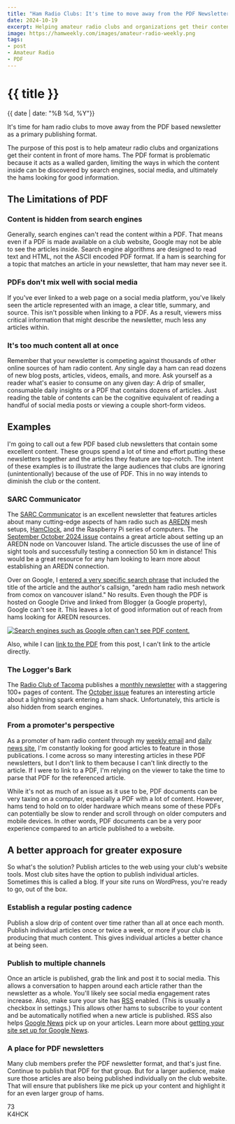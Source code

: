 ```yaml
---
title: "Ham Radio Clubs: It's time to move away from the PDF Newsletter"
date: 2024-10-19
excerpt: Helping amateur radio clubs and organizations get their content in front of more hams.
image: https://hamweekly.com/images/amateur-radio-weekly.png
tags:
- post
- Amateur Radio
- PDF
---
```

<h1 class="full-bleed">{{ title }}</h1><p class="date">{{ date | date: "%B %d, %Y"}}</p>

It's time for ham radio clubs to move away from the PDF based newsletter as a primary publishing format.

The purpose of this post is to help amateur radio clubs and organizations get their content in front of more hams. The PDF format is problematic because it acts as a walled garden, limiting the ways in which the content inside can be discovered by search engines, social media, and ultimately the hams looking for good information.

## The Limitations of PDF

### Content is hidden from search engines

Generally, search engines can't read the content within a PDF. That means even if a PDF is made available on a club website, Google may not be able to see the articles inside. Search engine algorithms are designed to read text and HTML, not the ASCII encoded PDF format. If a ham is searching for a topic that matches an article in your newsletter, that ham may never see it.

### PDFs don't mix well with social media

If you've ever linked to a web page on a social media platform, you've likely seen the article represented with an image, a clear title, summary, and source. This isn't possible when linking to a PDF. As a result, viewers miss critical information that might describe the newsletter, much less any articles within.

### It's too much content all at once

Remember that your newsletter is competing against thousands of other online sources of ham radio content. Any single day a ham can read dozens of new blog posts, articles, videos, emails, and more. Ask yourself as a reader what's easier to consume on any given day: A drip of smaller, consumable daily insights or a PDF that contains dozens of articles. Just reading the table of contents can be the cognitive equivalent of reading a handful of social media posts or viewing a couple short-form videos.

## Examples

I'm going to call out a few PDF based club newsletters that contain some excellent content. These groups spend a lot of time and effort putting these newsletters together and the articles they feature are top-notch. The intent of these examples is to illustrate the large audiences that clubs are ignoring (unintentionally) because of the use of PDF. This in no way intends to diminish the club or the content.

### SARC Communicator

The [SARC Communicator](https://ve7sar.blogspot.com/) is an excellent newsletter that features articles about many cutting-edge aspects of ham radio such as [AREDN](https://www.arednmesh.org/) mesh setups, [HamClock](https://www.clearskyinstitute.com/ham/HamClock/), and the Raspberry Pi series of computers. The [September October 2024 issue](https://ve7sar.blogspot.com/2024/08/were-back.html) contains a great article about setting up an AREDN node on Vancouver Island. The article discusses the use of line of sight tools and successfully testing a connection 50 km in distance! This would be a great resource for any ham looking to learn more about establishing an AREDN connection.

Over on Google, I [entered a very specific search phrase](https://www.google.com/search?q=aredn+ham+radio+mesh+network+from+comox+on+vancouver+island+VE7VPG) that included the title of the article and the author's callsign, "aredn ham radio mesh network from comox on vancouver island." No results. Even though the PDF is hosted on Google Drive and linked from Blogger (a Google property), Google can't see it. This leaves a lot of good information out of reach from hams looking for AREDN resources.

[![Search engines such as Google often can't see PDF content.](https://assets.midnightcheese.com/images/google-search-for-aredn-on-vancouver-island.png)](https://assets.midnightcheese.com/images/google-search-for-aredn-on-vancouver-island.png)

Also, while I can [link to the PDF](https://drive.google.com/file/d/1uw8fhjk84t_VLQ10gezOcPpGe2e-RhzO/view) from this post, I can't link to the article directly.

### The Logger's Bark

The [Radio Club of Tacoma](https://w7dk.org/) publishes a [monthly newsletter](https://w7dk.org/2012-04-11-16-51-17) with a staggering 100+ pages of content. The [October issue](https://w7dk.org/images/rct_bark/bark_2024_10f.pdf) features an interesting article about a lightning spark entering a ham shack. Unfortunately, this article is also hidden from search engines.

### From a promoter's perspective

As a promoter of ham radio content through my [weekly email](https://hamweekly.com/) and [daily news site](https://daily.hamweekly.com/), I'm constantly looking for good articles to feature in those publications. I come across so many interesting articles in these PDF newsletters, but I don't link to them because I can't link directly to the article. If I were to link to a PDF, I'm relying on the viewer to take the time to parse that PDF for the referenced article.

While it's not as much of an issue as it use to be, PDF documents can be very taxing on a computer, especially a PDF with a lot of content. However, hams tend to hold on to older hardware which means some of these PDFs can potentially be slow to render and scroll through on older computers and mobile devices. In other words, PDF documents can be a very poor experience compared to an article published to a website.

## A better approach for greater exposure

So what's the solution? Publish articles to the web using your club's website tools. Most club sites have the option to publish individual articles. Sometimes this is called a blog. If your site runs on WordPress, you're ready to go, out of the box.

### Establish a regular posting cadence

Publish a slow drip of content over time rather than all at once each month. Publish individual articles once or twice a week, or more if your club is producing that much content. This gives individual articles a better chance at being seen.

### Publish to multiple channels

Once an article is published, grab the link and post it to social media. This allows a conversation to happen around each article rather than the newsletter as a whole. You'll likely see social media engagement rates increase. Also, make sure your site has [RSS](https://en.wikipedia.org/wiki/RSS) enabled. (This is usually a checkbox in settings.) This allows other hams to subscribe to your content and be automatically notified when a new article is published. RSS also helps [Google News](https://news.google.com/) pick up on your articles. Learn more about [getting your site set up for Google News](https://kinsta.com/blog/submit-to-google-news/).

### A place for PDF newsletters

Many club members prefer the PDF newsletter format, and that's just fine. Continue to publish that PDF for that group. But for a larger audience, make sure those articles are also being published individually on the club website. That will ensure that publishers like me pick up your content and highlight it for an even larger group of hams.

73   
K4HCK